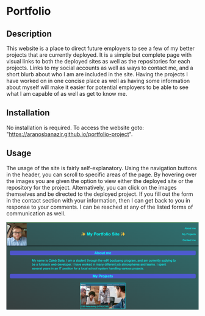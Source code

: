 # Portfolio

## Description

This website is a place to direct future employers to see a few of my better projects that are currently deployed. It is a simple but complete page with visual links to both the deployed sites as well as the repositories for each projects. Links to my social accounts as well as ways to contact me, and a short blurb about who I am are included in the site. Having the projects I have worked on in one concise place as well as having some information about myself will make it easier for potential employers to be able to see what I am capable of as well as get to know me.


## Installation

No installation is required. To access the website goto: "https://aranosbanazir.github.io/portfolio-project".

## Usage
The usage of the site is fairly self-explanatory. Using the navigation buttons in the header, you can scroll to specific areas of the page. By hovering over the images you are given the option to view either the deployed site or the repository for the project. Alternatively, you can click on the images themselves and be directed to the deployed project. If you fill out the form in the contact section with your information, then I can get back to you in response to your comments. I can be reached at any of the listed forms of communication as well.

![Landing page screenshot](./assets/images/landing-page-screenshot.png)


